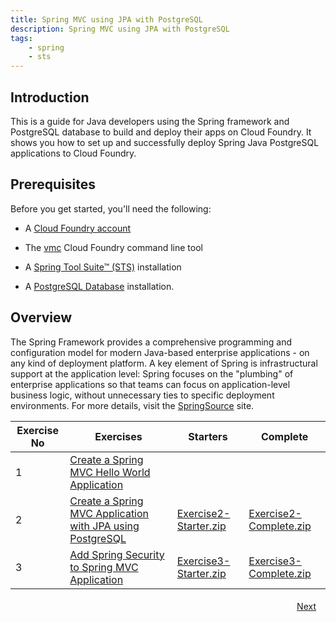 ```yaml
---
title: Spring MVC using JPA with PostgreSQL
description: Spring MVC using JPA with PostgreSQL
tags:
    - spring
    - sts
---
```

## Introduction
This is a guide for Java developers using the Spring framework and PostgreSQL database to build and deploy their apps on Cloud Foundry. It shows you how to set up and successfully deploy Spring Java PostgreSQL applications to Cloud Foundry.

## Prerequisites
Before you get started, you'll need the following:

+  A [Cloud Foundry account](http://cloudfoundry.com/signup)

+  The [vmc](/tools/vmc/installing-vmc.html) Cloud Foundry command line tool

+  A [Spring Tool Suite™ (STS)](http://www.springsource.org/spring-tool-suite-download) installation

+  A [PostgreSQL Database](http://www.postgresql.org/download/) installation.


## Overview
The Spring Framework provides a comprehensive programming and configuration model for modern Java-based enterprise applications - on any kind of deployment platform. A key element of Spring is infrastructural support at the application level: Spring focuses on the "plumbing" of enterprise applications so that teams can focus on application-level business logic, without unnecessary ties to specific deployment environments. For more details, visit the [SpringSource](http://www.springsource.org/spring-framework) site.

<table class="spring-tutorial-index-table">
    <thead>
            <tr>
                <th>Exercise No</th>
                <th>Exercises</th>
                <th>Starters</th>
                <th>Complete</th>
            </tr>
    </thead>
    <tbody>
            <tr>
                <td>1</td>
                <td><a href='/frameworks/java/spring/tutorials/springmvc-jpa-postgres/springmvc-template-project.html'>Create a Spring MVC Hello World Application</a></td>
                <td></td>
                <td></td>
            </tr>
            <tr>
                <td>2</td>
                <td><a href='/frameworks/java/spring/tutorials/springmvc-jpa-postgres/spring-expensereport-app-tutorial.html'>Create a Spring MVC Application with JPA using PostgreSQL</a></td>
                <td><a href='/code/tutorials/springmvc-jpa-postgres/Exercise2-Starter.zip'>Exercise2-Starter.zip</a></td>
                <td><a href='/code/tutorials/springmvc-jpa-postgres/Exercise2-Complete.zip'>Exercise2-Complete.zip</a></td>
            </tr>
            <tr>
                <td>3</td>
                <td><a href='/frameworks/java/spring/tutorials/springmvc-jpa-postgres/expensereport-app-with-spring-security.html'>Add Spring Security to Spring MVC Application</a></td>
                <td><a href='/code/tutorials/springmvc-jpa-postgres/Exercise3-Starter.zip'>Exercise3-Starter.zip</a></td>
                <td><a href='/code/tutorials/springmvc-jpa-postgres/Exercise3-Complete.zip'>Exercise3-Complete.zip</a></td>
            </tr>
    </tbody>
</table>

<a class="button-plain" style="padding: 3px 15px; float: right" href="/frameworks/java/spring/tutorials/springmvc-jpa-postgres/springmvc-template-project.html">Next</a>
